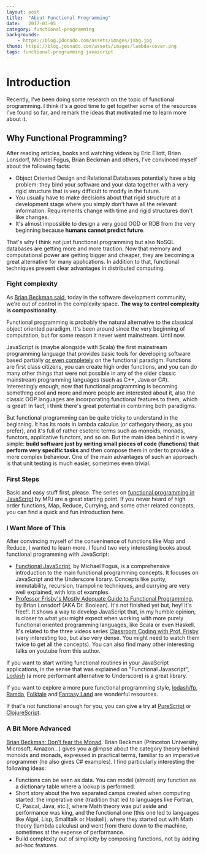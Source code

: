 ```yaml
---
layout: post
title:  "About Functional Programming"
date:   2017-03-05
category: functional-programming 
backgrounds:
    - https://blog.jdonado.com/assets/images/jsbg.jpg
thumb: https://blog.jdonado.com/assets/images/lambda-cover.png
tags: functional-programming javascript
---
```


# Introduction

Recently, I've been doing some research on the topic of functional programming. I think it's a good time to get together some of the resources I've found so far, and remark the ideas that motivated me to learn more about it.

## Why Functional Programming?

After reading articles, books and watching videos by Eric Eliott, Brian Lonsdorf, Michael Fogus, Brian Beckman and others, I've convinced myself about the following facts:

- Object Oriented Design and Relational Databases potentially have a big problem: they bind your software and your data together with a very rigid structure that is very difficult to modify in the future.
- You usually have to make decisions about that rigid structure at a development stage where you simply don't have all the relevant information. Requirements change with time and rigid structures don't like changes.
- It's almost impossible to design a very good OOD or RDB from the very beginning because **humans cannot predict future**. 

That's why I think not just functional programming but also NoSQL databases are getting more and more traction. Now that memory and computational power are getting bigger and cheaper, they are becoming a great alternative for many applications. In addition to that, functional techniques present clear advantages in distributed computing.

### Fight complexity

As [Brian Beckman said](https://youtu.be/ZhuHCtR3xq8?t=17m13s), today in the software development community, we're out of control in the complexity space. **The way to control complexity is compositionality**.

Functional programming is probably the natural alternative to the classical object oriented paradigm. It's been around since the very beginning of computation, but for some reason it never went mainstream. Until now.

JavaScript is (maybe alongside with Scala) the first mainstream programming language that provides basic tools for developing software based partially [or even completely](https://www.youtube.com/watch?v=eetWam3nhoM) on the functional paradigm. Functions are first class citizens, you can create high order functions, and you can do many other things that were not possible in any of the older classic mainstream programming languages (such as C++, Java or C#). Interestingly enough, now that functional programming is becoming something cool and more and more people are interested about it, also the classic OOP languages are incorporating functional features to them, which is great! In fact, I think there's great potential in combining both paradigms.

But functional programming can be quite tricky to understand in the beginning. It has its roots in lambda calculus (or cathegory theory, as you prefer), and it's full of rather esoteric terms such as monoids, monads, functors, applicative functors, and so on. But the main idea behind it is very simple: **build software just by writing small pieces of code (functions) that perform very specific tasks** and then compose them in order to provide a more complex behaviour. One of the main advantages of such an approach is that unit testing is much easier, sometimes even trivial.

### First Steps

Basic and easy stuff first, please. The series on [functional programming in JavaScript](https://www.youtube.com/playlist?list=PL0zVEGEvSaeEd9hlmCXrk5yUyqUag-n84) by MPJ are a great starting point. If you never heard of high order functions, Map, Reduce, Currying, and some other related concepts, you can find a quick and fun introduction here.

### I Want More of This

After convincing myself of the conveninence of functions like Map and Reduce, I wanted to learn more. I found two very interesting books about functional programming with JavaScript:

- [Functional JavaScript](https://www.amazon.de/Functional-JavaScript-Introducing-Programming-Underscore-js/dp/1449360726), by Michael Fogus, is a comprehensive introduction to the main functional programming concepts. It focuses on JavaScript and the Underscore library. Concepts like purity, immutability, recursion, trampoline techniques, and currying are very well explained, with lots of examples. 
- [Professor Frisby's Mostly Adequate Guide to Functional Programming](https://github.com/MostlyAdequate/mostly-adequate-guide), by Brian Lonsdorf (AKA Dr. Boolean). It's not finished yet but, hey! it's free!!. It shows a way to develop JavaScript that, in my humble opinion, is closer to what you might expect when working with more purely functional oriented programming languages, like Scala or even Haskell. It's related to the three videos series [Classroom Coding with Prof. Frisby](https://www.youtube.com/watch?v=h_tkIpwbsxY&list=PLK_hdtAJ4KqX0JOs_KMAmUNTNMRYhWEaC) (very interesting too, but also very dense. You might need to watch them twice to get all the concepts). You can also find many other interesting talks on youtube from this author.

If you want to start writing functional routines in your JavaScript applications, in the sense that was explained on "Functional Javascript", [Lodash](https://lodash.com/) (a more performant alternative to Underscore) is a great library.

If you want to explore a more pure functional programming style, [lodash/fp](https://github.com/lodash/lodash/tree/4.17.4-npm/fp), [Ramda](http://ramdajs.com/), [Folktale](http://folktalejs.org/) and [Fantasy Land](https://github.com/fantasyland/fantasy-land) are wonderful resources. 

If that's not functional enough for you, you can give a try at [PureScript](http://www.purescript.org/) or [ClojureScript](https://clojurescript.org/).

### A Bit More Advanced

[Brian Beckman: Don't fear the Monad](https://www.youtube.com/watch?v=ZhuHCtR3xq8). Brian Beckman (Princeton University, Microsoft, Amazon...) gives you a glimpse about the category theory behind monoids and monads, expressed in practical terms, familiar to an imperative programmer (he also gives C# examples). I find particularly interesting the following ideas:

- Functions can be seen as data. You can model (almost) any function as a dictionary table where a lookup is performed.
- Short story about the two separated camps created when computing started: the imperative one (tradition that led to languages like Fortran, C, Pascal, Java, etc.), where Math theory was put aside and performance was king, and the functional one (this one led to languages like Algol, Lisp, Smalltalk or Haskell), where they started out with Math theory (lambda calculus) and went from there down to the machine, sometimes at the expense of performance.
- Build complexity out of simplicity by composing functions, not by adding ad-hoc features.
